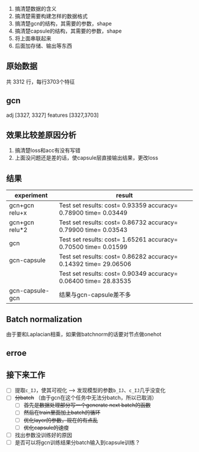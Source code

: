 1. 搞清楚数据的含义
2. 搞清楚需要构建怎样的数据格式
3. 搞清楚gcn的结构，其需要的参数，shape
4. 搞清楚capsule的结构，其需要的参数，shape
5. 将上面串联起来
6. 后面加存储、输出等东西


## 原始数据

共 3312 行，每行3703个特征


## gcn

adj [3327, 3327]
features [3327,3703]

## 效果比较差原因分析

1. 搞清楚loss和acc有没有写错
2. 上面没问题还是差的话，使capsule层直接输出结果，更改loss


## 结果

| experiment | result|
| --- | ---|
| gcn+gcn relu+x | Test set results: cost= 0.93359 accuracy= 0.78900 time= 0.03449 |
| gcn+gcn relu*2 | Test set results: cost= 0.86732 accuracy= 0.79900 time= 0.03543 |
| gcn | Test set results: cost= 1.65261 accuracy= 0.70500 time= 0.01599 |
| gcn-capsule | Test set results: cost= 0.86282 accuracy= 0.14392 time= 29.06506 |
|  | Test set results: cost= 0.90349 accuracy= 0.06400 time= 28.83535|
| gcn-capsule-gcn | 结果与gcn-capsule差不多 |


## Batch normalization

由于要和Laplacian相乘，如果做batchnorm的话要对节点做onehot


## erroe

## 接下来工作

- [ ]  提取`c_IJ`，使其可视化 --> 发现模型的参数`b_IJ`、`c_IJ`几乎没变化
- [ ] ~~分batch~~ （由于gcn在这个任务中无法分batch，所以已取消）
    - [ ] ~~首先是数据处理部分写一个generate next batch的函数~~
    - [ ] ~~然后在train里面加上batch的循环~~
    - [ ] ~~优化layer的参数，现在的有点乱~~
    - [ ] ~~优化capsule的速度~~
- [ ] 找出参数没训练好的原因
- [ ] 是否可以将gcn训练结果分batch输入到capsule训练？
